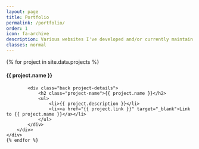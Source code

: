 ```yaml
---
layout: page
title: Portfolio
permalink: /portfolio/
order: 1
icon: fa-archive
description: Various websites I've developed and/or currently maintain 
classes: normal
---
```


<div class="projects-container">
	{% for project in site.data.projects %}
	<div class="portfolio-project {{project.classes}}">
		<div class="project-card">
			<div class="front blowup" style="background-image: url(/assets/{{ project.frontImage }});">
				<h4 class="project-name">{{ project.name }}</h4>
			</div>

			<div class="back project-details">
				<h2 class="project-name">{{ project.name }}</h2>
				<ul>
					<li>{{ project.description }}</li>
					<li><a href="{{ project.link }}" target="_blank">Link to {{ project.name }}</a></li>
				</ul>
			</div>
		</div>
	</div>
	{% endfor %}
</div>